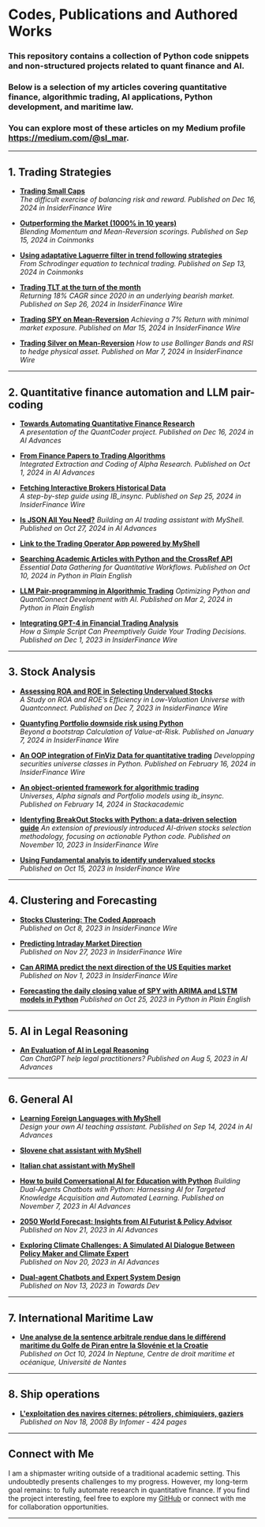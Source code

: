 # Codes, Publications and Authored Works

### This repository contains a collection of Python code snippets and non-structured projects related to quant finance and AI. 
### Below is a selection of my articles covering **quantitative finance**, **algorithmic trading**, **AI applications**, **Python development**, and maritime law. 
### You can explore most of these articles on my Medium profile https://medium.com/@sl_mar.

---

## **1. Trading Strategies**

- [**Trading Small Caps**](https://medium.com/insiderfinance/trading-small-caps-6dc50edf10a8)  
  *The difficult exercise of balancing risk and reward. Published on Dec 16, 2024 in InsiderFinance Wire*

- [**Outperforming the Market (1000% in 10 years)**](https://medium.com/coinmonks/how-to-outperform-the-market-fe151b944c77)  
  *Blending Momentum and Mean-Reversion scorings. Published on Sep 15, 2024 in Coinmonks*

- [**Using adaptative Laguerre filter in trend following strategies**](https://medium.com/coinmonks/using-adaptative-laguerre-filter-in-trend-following-strategies-dd40caa78935?sk=894a8de7a1808a3be37a4ba379032a7a)  
  *From Schrodinger equation to technical trading. Published on Sep 13, 2024 in Coinmonks*

- [**Trading TLT at the turn of the month**](https://medium.com/insiderfinance/a-study-of-the-turn-of-month-effect-on-tlt-82e24468a5dd?sk=a1f1f1e00d11647e576d8e335cce10a2)  
  *Returning 18% CAGR since 2020 in an underlying bearish market. Published on Sep 26, 2024 in InsiderFinance Wire*

- [**Trading SPY on Mean-Reversion**](https://medium.com/insiderfinance/trading-spy-on-mean-reversion-30a6e805d8f3?sk=b195494c4f266764b310e720a7fc51b7) 
  *Achieving a 7% Return with minimal market exposure. Published on Mar 15, 2024 in InsiderFinance Wire*

- [**Trading Silver on Mean-Reversion**](https://medium.com/insiderfinance/an-empirical-investigation-into-silvers-mean-reverting-behavior-77f271c20307?sk=4b180a215545824950f3a4bf3252bceb)
  *How to use Bollinger Bands and RSI to hedge physical asset. Published on Mar 7, 2024 in InsiderFinance Wire*

---

## **2. Quantitative finance automation and LLM pair-coding**

- [**Towards Automating Quantitative Finance Research**](https://medium.com/ai-advances/towards-automating-quantitative-finance-research-c868a2a6477e)  
  *A presentation of the QuantCoder project. Published on Dec 16, 2024 in AI Advances*

- [**From Finance Papers to Trading Algorithms**](https://medium.com/ai-advances/from-finance-papers-to-trading-algorithms-an-automated-approach-ccd2180ee306)  
  *Integrated Extraction and Coding of Alpha Research. Published on Oct 1, 2024 in AI Advances*

- [**Fetching Interactive Brokers Historical Data**](https://medium.com/insiderfinance/fetching-interactive-brokers-historical-data-5c11d9d5d2f3)  
  *A step-by-step guide using IB_insync. Published on Sep 25, 2024 in InsiderFinance Wire*

- [**Is JSON All You Need?**](https://medium.com/ai-advances/is-json-all-you-need-8164882fd9ce) 
  *Building an AI trading assistant with MyShell. Published on Oct 27, 2024 in AI Advances*
  
- [**Link to the Trading Operator App powered by MyShell**](https://tinyurl.com/TradingOperator)

- [**Searching Academic Articles with Python and the CrossRef API**](https://medium.com/python-in-plain-english/searching-academic-articles-with-python-and-the-crossref-api-8dade94ed41b)  
  *Essential Data Gathering for Quantitative Workflows. Published on Oct 10, 2024 in Python in Plain English*

- [**LLM Pair-programming in Algorithmic Trading**](https://medium.com/python-in-plain-english/llm-pair-programming-in-algorithmic-trading-c56d6e709087) 
  *Optimizing Python and QuantConnect Development with AI. Published on Mar 2, 2024 in Python in Plain English*
  
- [**Integrating GPT-4 in Financial Trading Analysis**](https://medium.com/insiderfinance/integrating-gpt-4-in-financial-trading-analysis-a-python-example-a0ea0c9a4fb4)  
  *How a Simple Script Can Preemptively Guide Your Trading Decisions. Published on Dec 1, 2023 in InsiderFinance Wire*

---

## **3. Stock Analysis**

- [**Assessing ROA and ROE in Selecting Undervalued Stocks**](https://medium.com/insiderfinance/assessing-roa-and-roe-in-selecting-undervalued-stocks-cee518ccd25d)  
  *A Study on ROA and ROE’s Efficiency in Low-Valuation Universe with Quantconnect. Published on Dec 7, 2023 in InsiderFinance Wire*

- [**Quantyfing Portfolio downside risk using Python**](https://medium.com/insiderfinance/quantifying-portfolio-downside-risk-using-python-71a5d1d4435e)  
  *Beyond a bootstrap Calculation of Value-at-Risk. Published on January 7, 2024 in InsiderFinance Wire*

- [**An OOP integration of FinViz Data for quantitative trading**](https://medium.com/insiderfinance/an-oop-integration-of-finviz-data-for-quantitative-trading-0297d2a1fa5f?sk=8044d122c3723eff8045cba7bda480dd)
  *Developping securities universe classes in Python. Published on February 16, 2024 in InsiderFinance Wire*

- [**An object-oriented framework for algorithmic trading**](https://medium.com/stackademic/building-an-object-oriented-trading-bot-framework-c8756ba9d271?sk=5cfcdb2519596b0d0a6e1497c0717fde)  
  *Universes, Alpha signals and Portfolio models using ib_insync. Published on February 14, 2024 in Stackacademic*

- [**Identyfing BreakOut Stocks with Python: a data-driven selection guide**](https://medium.com/insiderfinance/identifying-breakout-stocks-with-python-a-data-driven-selection-guide-d8a3d1ba172e) 
  *An extension of previously introduced AI-driven stocks selection methodology, focusing on actionable Python code. Published on November 10, 2023 in InsiderFinance Wire*

- [**Using Fundamental analyis to identify undervalued stocks**](https://medium.com/insiderfinance/using-fundamental-analysis-to-identify-undervalued-stocks-86c360b6065f)  
  *Published on Oct 15, 2023 in InsiderFinance Wire*

---

## **4. Clustering and Forecasting**

- [**Stocks Clustering: The Coded Approach**](https://medium.com/insiderfinance/back-to-stocks-clustering-the-coded-approach-353e2f1cb943)  
  *Published on Oct 8, 2023 in InsiderFinance Wire*

- [**Predicting Intraday Market Direction**](https://medium.com/insiderfinance/predicting-intraday-market-direction-20c93ecc7fbc)  
  *Published on Nov 27, 2023 in InsiderFinance Wire*

- [**Can ARIMA predict the next direction of the US Equities market**](https://medium.com/insiderfinance/can-arima-predict-the-next-direction-of-the-us-equities-market-c1d1af7cbfe1) 
  *Published on Nov 1, 2023 in InsiderFinance Wire*
  
- [**Forecasting the daily closing value of SPY with ARIMA and LSTM models in Python**](https://medium.com/python-in-plain-english/forecasting-the-daily-closing-value-of-spy-with-python-0e8b21842568) 
  *Published on Oct 25, 2023 in Python in Plain English*

---

## **5. AI in Legal Reasoning**

- [**An Evaluation of AI in Legal Reasoning**](https://medium.com/ai-advances/an-evaluation-of-ai-in-legal-reasoning-836def52d4a)  
  *Can ChatGPT help legal practitioners? Published on Aug 5, 2023 in AI Advances*
  
---

## **6. General AI**

- [**Learning Foreign Languages with MyShell**](https://medium.com/ai-advances/learning-foreign-languages-with-myshell-80093af71b14)  
  *Design your own AI teaching assistant. Published on Sep 14, 2024 in AI Advances*

- [**Slovene chat assistant with MyShell**](https://tinyurl.com/KatjaSI)  

- [**Italian chat assistant with MyShell**](https://tinyurl.com/LuciaIT)
    
- [**How to build Conversational AI for Education with Python**](https://medium.com/ai-advances/how-to-build-conversational-ai-for-education-with-python-9cd392d582fd) 
  *Building Dual-Agents Chatbots with Python: Harnessing AI for Targeted Knowledge Acquisition and Automated Learning. Published on November 7, 2023 in AI Advances*

- [**2050 World Forecast: Insights from AI Futurist & Policy Advisor**](https://medium.com/@sl_mar/2050-world-forecast-insights-from-ai-futurist-policy-advisor-da1f6286e8ca)  
  *Published on Nov 21, 2023 in AI Advances*
  
- [**Exploring Climate Challenges: A Simulated AI Dialogue Between Policy Maker and Climate Expert**](https://medium.com/ai-advances/exploring-climate-challenges-a-simulated-ai-dialogue-between-policy-maker-and-climate-expert-2cbdb78ec833)  
  *Published on Nov 20, 2023 in AI Advances*

- [**Dual-agent Chatbots and Expert System Design**](https://medium.com/towardsdev/dual-agent-chatbots-and-expert-systems-design-25e2cba434e9?sk=c947ad4fb868d599988c8070a94ffb8e)  
  *Published on Nov 13, 2023 in Towards Dev*

---

## **7. International Maritime Law**
- [**Une analyse de la sentence arbitrale rendue dans le
différend maritime du Golfe de Piran entre la Slovénie
et la Croatie**](https://scanr.enseignementsup-recherche.gouv.fr/publications/halhal-04721151)  
  *Published on Oct 10, 2024*
  *In Neptune, Centre de droit maritime et océanique, Université de Nantes*

---

## **8. Ship operations**
- [**L'exploitation des navires citernes: pétroliers, chimiquiers, gaziers**](https://archive.org/details/lexploitationdes0000laig)  
  *Published on Nov 18, 2008*
  *By Infomer - 424 pages*

---

## **Connect with Me**
I am a shipmaster writing outside of a traditional academic setting. This undoubtedly presents challenges to my progress. However, my long-term goal remains: to fully automate research in quantitative finance. If you find the project interesting, feel free to explore my [GitHub](https://github.com/SL-Mar) or connect with me for collaboration opportunities.

---

